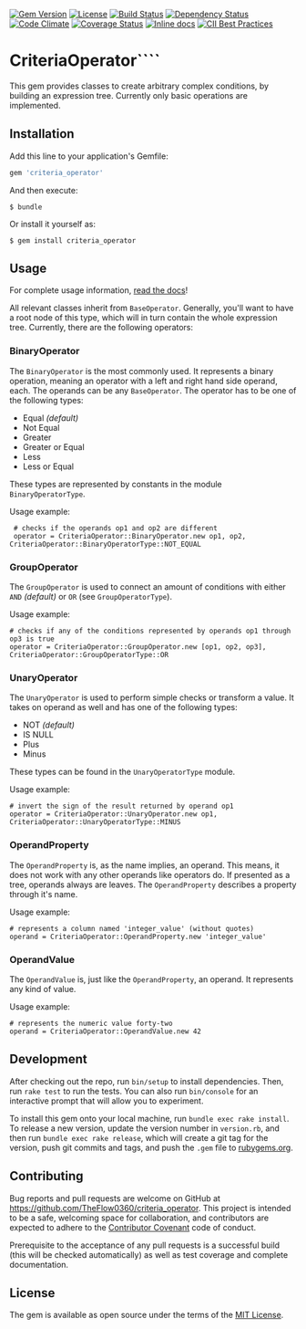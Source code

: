 [![Gem Version](http://img.shields.io/gem/v/criteria_operator.svg?style=flat)](https://rubygems.org/gems/criteria_operator)
[![License](http://img.shields.io/:license-mit-blue.svg?style=flat)](http://TheFlow0360.mit-license.org)
[![Build Status](http://img.shields.io/travis/TheFlow0360/criteria_operator.svg?style=flat)](https://travis-ci.org/TheFlow0360/criteria_operator)
[![Dependency Status](http://img.shields.io/gemnasium/TheFlow0360/criteria_operator.svg?style=flat)](https://gemnasium.com/TheFlow0360/criteria_operator)
[![Code Climate](http://img.shields.io/codeclimate/github/TheFlow0360/criteria_operator.svg?style=flat)](https://codeclimate.com/github/TheFlow0360/criteria_operator)
[![Coverage Status](https://coveralls.io/repos/github/TheFlow0360/criteria_operator/badge.svg?branch=master)](https://coveralls.io/github/TheFlow0360/criteria_operator?branch=master)
[![Inline docs](http://inch-ci.org/github/TheFlow0360/criteria_operator.svg?branch=master&style=shields)](http://inch-ci.org/github/TheFlow0360/criteria_operator)
[![CII Best Practices](https://bestpractices.coreinfrastructure.org/projects/958/badge)](https://bestpractices.coreinfrastructure.org/projects/958)


# CriteriaOperator````

This gem provides classes to create arbitrary complex conditions, by building an expression tree. Currently only basic operations are implemented.

## Installation

Add this line to your application's Gemfile:

```ruby
gem 'criteria_operator'
```

And then execute:

    $ bundle

Or install it yourself as:

    $ gem install criteria_operator

## Usage

For complete usage information, [read the docs](http://www.rubydoc.info/github/TheFlow0360/criteria_operator/master/frames)!

All relevant classes inherit from `BaseOperator`. Generally, you'll want to have a root node of this type, which will in turn contain the whole expression tree. Currently, there are the following operators:

### BinaryOperator

The `BinaryOperator` is the most commonly used. It represents a binary operation, meaning an operator with a left and right hand side operand, each. The operands can be any `BaseOperator`. The operator has to be one of the following types:
 - Equal *(default)*
 - Not Equal
 - Greater
 - Greater or Equal
 - Less
 - Less or Equal
 
 These types are represented by constants in the module `BinaryOperatorType`.
 
 Usage example:
 
     # checks if the operands op1 and op2 are different
     operator = CriteriaOperator::BinaryOperator.new op1, op2, CriteriaOperator::BinaryOperatorType::NOT_EQUAL


### GroupOperator

The `GroupOperator` is used to connect an amount of conditions with either `AND` *(default)* or `OR` (see `GroupOperatorType`).

Usage example:

    # checks if any of the conditions represented by operands op1 through op3 is true
    operator = CriteriaOperator::GroupOperator.new [op1, op2, op3], CriteriaOperator::GroupOperatorType::OR


### UnaryOperator

The `UnaryOperator` is used to perform simple checks or transform a value. It takes on operand as well and has one of the following types:
 - NOT *(default)*
 - IS NULL
 - Plus
 - Minus

These types can be found in the `UnaryOperatorType` module.

Usage example:

    # invert the sign of the result returned by operand op1
    operator = CriteriaOperator::UnaryOperator.new op1, CriteriaOperator::UnaryOperatorType::MINUS


### OperandProperty

The `OperandProperty` is, as the name implies, an operand. This means, it does not work with any other operands like operators do. If presented as a tree, operands always are leaves. The `OperandProperty` describes a property through it's name.

Usage example:

    # represents a column named 'integer_value' (without quotes)
    operand = CriteriaOperator::OperandProperty.new 'integer_value'


### OperandValue

The `OperandValue` is, just like the `OperandProperty`, an operand. It represents any kind of value.

Usage example:

    # represents the numeric value forty-two
    operand = CriteriaOperator::OperandValue.new 42

## Development

After checking out the repo, run `bin/setup` to install dependencies. Then, run `rake test` to run the tests. You can also run `bin/console` for an interactive prompt that will allow you to experiment.

To install this gem onto your local machine, run `bundle exec rake install`. To release a new version, update the version number in `version.rb`, and then run `bundle exec rake release`, which will create a git tag for the version, push git commits and tags, and push the `.gem` file to [rubygems.org](https://rubygems.org).

## Contributing

Bug reports and pull requests are welcome on GitHub at https://github.com/TheFlow0360/criteria_operator. This project is intended to be a safe, welcoming space for collaboration, and contributors are expected to adhere to the [Contributor Covenant](http://contributor-covenant.org) code of conduct.

Prerequisite to the acceptance of any pull requests is a successful build (this will be checked automatically) as well as test coverage and complete documentation.  


## License

The gem is available as open source under the terms of the [MIT License](http://opensource.org/licenses/MIT).

